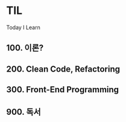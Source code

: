 # TIL
Today I Learn

## 100. 이론?

## 200. Clean Code, Refactoring 

## 300. Front-End Programming

## 900. 독서



